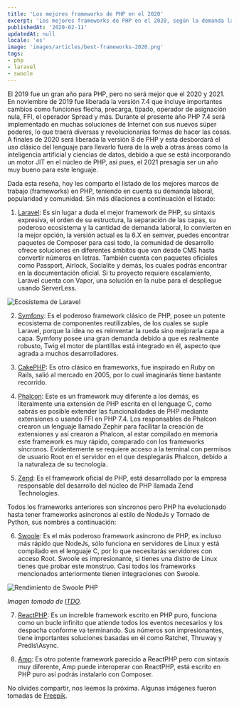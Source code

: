 ```yaml
---
title: 'Los mejores frameworks de PHP en el 2020'
excerpt: 'Los mejores frameworks de PHP en el 2020, según la demanda laboral, popularidad, comunidad de desarrollo y ecosistema.'
publishedAt: '2020-02-11'
updatedAt: null
locale: 'es'
image: 'images/articles/best-frameworks-2020.png'
tags:
- php
- laravel
- swoole
---
```


El 2019 fue un gran año para PHP, pero no será mejor que el 2020 y 2021. En noviembre de 2019 fue liberada la versión 7.4 que incluye importantes cambios como funciones flecha, precarga, tipado, operador de asignación nula, FFI, el operador Spread y más. Durante el presente año PHP 7.4 será implementado en muchas soluciones de Internet con sus nuevos súper poderes, lo que traerá diversas y revolucionarias formas de hacer las cosas. A finales de 2020 será liberada la versión 8 de PHP y esta desbordará el uso clásico del lenguaje para llevarlo fuera de la web a otras áreas como la inteligencia artificial y ciencias de datos, debido a que se está incorporando un motor JIT en el núcleo de PHP, así pues, el 2021 presagia ser un año muy bueno para este lenguaje.

Dada esta reseña, hoy les comparto el listado de los mejores marcos de trabajo (frameworks) en PHP, teniendo en cuenta su demanda laboral, popularidad y comunidad. Sin más dilaciones a continuación el listado:

1. [Laravel](https://laravel.com/): Es sin lugar a duda el mejor framework de PHP, su sintaxis expresiva, el orden de su estructura, la separación de las capas, su poderoso ecosistema y la cantidad de demanda laboral, lo convierten en la mejor opción, la versión actual es la 6.X en semver, puedes encontrar paquetes de Composer para casi todo, la comunidad de desarrollo ofrece soluciones en diferentes ámbitos que van desde CMS hasta convertir números en letras. También cuenta con paquetes oficiales como Passport, Airlock, Socialite y demás, los cuales podrás encontrar en la documentación oficial. Si tu proyecto requiere escalamiento, Laravel cuenta con Vapor, una solución en la nube para el despliegue usando ServerLess.

<img class="img-fluid d-block mb-0 m-auto" src="/images/articles/laravel-ecosystem-2020.png" alt="Ecosistema de Laravel">

2. [Symfony](https://symfony.com/): Es el poderoso framework clásico de PHP, posee un potente ecosistema de componentes reutilizables, de los cuales se suple Laravel, porque la idea no es reinventar la rueda sino mejorarla capa a capa. Symfony posee una gran demanda debido a que es realmente robusto, Twig el motor de plantillas está integrado en él, aspecto que agrada a muchos desarrolladores.

3. [CakePHP](https://cakephp.org/): Es otro clásico en frameworks, fue inspirado en Ruby on Rails, salió al mercado en 2005, por lo cual imaginarás tiene bastante recorrido.

4. [Phalcon](https://phalcon.io/): Este es un framework muy diferente a los demás, es literalmente una extensión de PHP escrita en el lenguage C, como sabrás es posible extender las funcionalidades de PHP mediante extensiones o usando FFI en PHP 7.4. Los responsables de Phalcon crearon un lenguaje llamado Zephir para facilitar la creación de extensiones y así crearon a Phalcon, al estar compilado en memoria este framework es muy rápido, comparado con los frameworks síncronos. Evidentemente se requiere acceso a la terminal con permisos de usuario Root en el servidor en el que desplegarás Phalcon, debido a la naturaleza de su tecnología.

5. [Zend](https://framwork.zend.com/): Es el framework oficial de PHP, está desarrollado por la empresa responsable del desarrollo del núcleo de PHP llamada Zend Technologies.

Todos los frameworks anteriores son síncronos pero PHP ha evolucionado hasta tener frameworks asíncronos al estilo de NodeJs y Tornado de Python, sus nombres a continuación:

6. [Swoole](https://www.swoole.co.uk/): Es el más poderoso framework asíncrono de PHP, es incluso más rápido que NodeJs, sólo funciona en servidores de Linux y está compilado en el lenguaje C, por lo que necesitarás servidores con acceso Root. Swoole es impresionante, si tienes una distro de Linux tienes que probar este monstruo. Casi todos los frameworks mencionados anteriormente tienen integraciones con Swoole.

<img class="img-fluid d-block mb-0 m-auto" src="/images/articles/swoole-performance.png" alt="Rendimiento de Swoole PHP">

_Imagen tomada de_ [_ITDO_](https://www.itdo.com/blog/swoole-el-framework-php-asincrono-con-el-mejor-rendimiento-http/)_._

7. [ReactPHP](https://reactphp.org/): Es un increíble framework escrito en PHP puro, funciona como un bucle infinito que atiende todos los eventos necesarios y los despacha conforme va terminando. Sus números son impresionantes, tiene importantes soluciones basadas en él como Ratchet, Thruway y Predis\Async.

8. [Amp](https://amphp.org/): Es otro potente framework parecido a ReactPHP pero con sintaxis muy diferente, Amp puede interoperar con ReactPHP, está escrito en PHP puro así podrás instalarlo con Composer.

No olvides compartir, nos leemos la próxima. Algunas imágenes fueron tomadas de [Freepik](https://www.freepik.com/free-photos-vectors/technology).